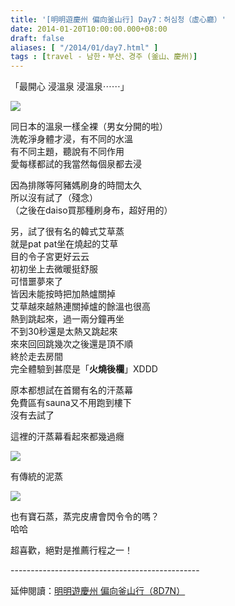 ```yaml
---
title: '[明明遊慶州 偏向釜山行] Day7：허심청（虛心廳）'
date: 2014-01-20T10:00:00.000+08:00
draft: false
aliases: [ "/2014/01/day7.html" ]
tags : [travel - 남한・부산、경주 (釜山、慶州)]
---
```


「最開心 浸溫泉 浸溫泉⋯⋯」  

![](/images/busanjj7a1.jpg)

同日本的溫泉一樣全裸（男女分開的啦）  
洗乾淨身體才浸，有不同的水溫  
有不同主題，聽說有不同作用  
愛每樣都試的我當然每個泉都去浸  
  
因為排隊等阿豬媽刷身的時間太久  
所以沒有試了（殘念）  
（之後在daiso買那種刷身布，超好用的）  
  
另，試了很有名的韓式艾草蒸  
就是pat pat坐在燒起的艾草  
目的令子宮更好云云  
初初坐上去微暖挺舒服  
可惜噩夢來了  
皆因未能按時把加熱爐關掉  
艾草越來越熱連關掉爐的餘溫也很高  
熱到跳起來，過一兩分鐘再坐  
不到30秒還是太熱又跳起來  
來來回回跳幾次之後還是頂不順  
終於走去房間  
完全體驗到甚麼是「**火燒後欄**」XDDD  
  
原本都想試在首爾有名的汗蒸幕  
免費區有sauna又不用跑到樓下  
沒有去試了  
  
這裡的汗蒸幕看起來都幾過癮  

![](/images/busanjj7a2.jpg)

有傳統的泥蒸  

![](/images/busanjj7a.jpg)

也有寶石蒸，蒸完皮膚會閃令令的嗎？  
哈哈  
  
  
超喜歡，絕對是推薦行程之一！  
  
\-----------------------------------------------  
  
延伸閱讀：[明明遊慶州 偏向釜山行（8D7N）](https://hidie.net/busanjj8d7n/)
